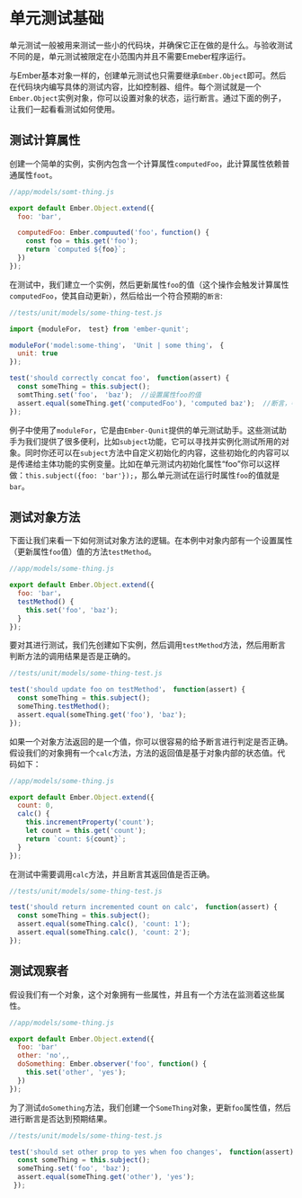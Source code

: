 # 单元测试基础

单元测试一般被用来测试一些小的代码块，并确保它正在做的是什么。与验收测试不同的是，单元测试被限定在小范围内并且不需要Emeber程序运行。  

与Ember基本对象一样的，创建单元测试也只需要继承`Ember.Object`即可。然后在代码块内编写具体的测试内容，比如控制器、组件。每个测试就是一个`Ember.Object`实例对象，你可以设置对象的状态，运行断言。通过下面的例子，让我们一起看看测试如何使用。

## 测试计算属性

创建一个简单的实例，实例内包含一个计算属性`computedFoo`，此计算属性依赖普通属性`foot`。

```javascript
//app/models/somt-thing.js

export default Ember.Object.extend({
  foo: 'bar',

  computedFoo: Ember.compuuted('foo'，function() {
    const foo = this.get('foo');
    return `computed ${foo}`;
  })
});
```

在测试中，我们建立一个实例，然后更新属性`foo`的值（这个操作会触发计算属性`computedFoo`，使其自动更新），然后给出一个符合预期的`断言`:

```javascript
//tests/unit/models/some-thing-test.js

import {moduleFor， test} from 'ember-qunit';

moduleFor('model:some-thing'， 'Unit | some thing'， {
  unit: true
});

test('should correctly concat foo'， function(assert) {
  const someThing = this.subject();
  somtThing.set('foo'， 'baz');  //设置属性foo的值
  assert.equal(someThing.get('computedFoo'), 'computed baz');  //断言，判断计算属性值是否相等于computed baz
});
```

例子中使用了`moduleFor`，它是由`Ember-Qunit`提供的单元测试助手。这些测试助手为我们提供了很多便利，比如`subject`功能，它可以寻找并实例化测试所用的对象。同时你还可以在`subject`方法中自定义初始化的内容，这些初始化的内容可以是传递给主体功能的实例变量。比如在单元测试内初始化属性“foo”你可以这样做：`this.subject({foo: 'bar'});`，那么单元测试在运行时属性`foo`的值就是`bar`。

## 测试对象方法

下面让我们来看一下如何测试对象方法的逻辑。在本例中对象内部有一个设置属性（更新属性`foo`值）值的方法`testMethod`。

```javascript
//app/models/some-thing.js

export default Ember.Object.extend({
  foo: 'bar'，
  testMethod() {
    this.set('foo', 'baz');
  }
});
```

要对其进行测试，我们先创建如下实例，然后调用`testMethod`方法，然后用断言判断方法的调用结果是否是正确的。

```javascript
//tests/unit/models/some-thing-test.js

test('should update foo on testMethod'， function(assert) {
  const someThing = this.subject();
  someThing.testMethod();
  assert.equal(someThing.get('foo'), 'baz');
});
```

如果一个对象方法返回的是一个值，你可以很容易的给予断言进行判定是否正确。假设我们的对象拥有一个`calc`方法，方法的返回值是基于对象内部的状态值。代码如下：

```javascript
//app/models/some-thing.js

export default Ember.Object.extend({
  count: 0,
  calc() {
    this.incrementProperty('count');
    let count = this.get('count');
    return `count: ${count}`;
  }
});
```

在测试中需要调用`calc`方法，并且断言其返回值是否正确。

```javascript
//tests/unit/models/some-thing-test.js

test('should return incremented count on calc'， function(assert) {
  const someThing = this.subject();
  assert.equal(someThing.calc(), 'count: 1');
  assert.equal(someThing.calc(), 'count: 2');
});
```

## 测试观察者

假设我们有一个对象，这个对象拥有一些属性，并且有一个方法在监测着这些属性。

```javascript
//app/models/some-thing.js

export default Ember.Object.extend({
  foo: 'bar'
  other: 'no',,
  doSomething: Ember.observer('foo', function() {
    this.set('other', 'yes');
  })
});
```

为了测试`doSomething`方法，我们创建一个`SomeThing`对象，更新`foo`属性值，然后进行断言是否达到预期结果。

```javascript
//tests/unit/models/some-thing-test.js

test('should set other prop to yes when foo changes'， function(assert) {
  const someThing = this.subject();
  someThing.set('foo', 'baz');
  assert.equal(someThing.get('other'), 'yes');
 });
```
